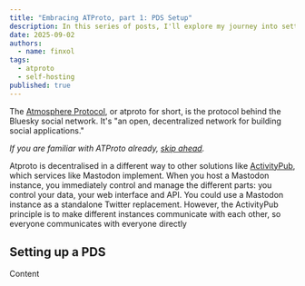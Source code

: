 ```yaml
---
title: "Embracing ATProto, part 1: PDS Setup"
description: In this series of posts, I'll explore my journey into setting up my workflows and services for atproto. The first step is setting up my PDS. Let's start with a bit of explanation for all this lingo.
date: 2025-09-02
authors:
  - name: finxol
tags:
  - atproto
  - self-hosting
published: true
---
```


The [Atmosphere Protocol](https://atproto.com/), or atproto for short, is the protocol behind the Bluesky social network.
It's "an open, decentralized network for building social applications."

_If you are familiar with ATProto already, [skip ahead](#setting-up-a-pds)._

Atproto is decentralised in a different way to other solutions like [ActivityPub](https://en.wikipedia.org/wiki/ActivityPub), which services like Mastodon implement.
When you host a Mastodon instance, you immediately control and manage the different parts: you control your data, your web interface and API.
You could use a Mastodon instance as a standalone Twitter replacement.
However, the ActivityPub principle is to make different instances communicate with each other, so everyone communicates with everyone directly

## Setting up a PDS

Content
